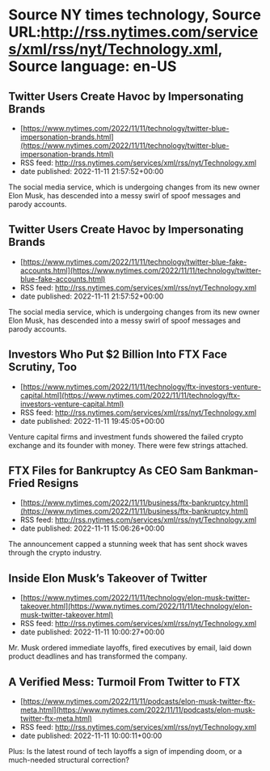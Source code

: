 # Source NY times technology, Source URL:http://rss.nytimes.com/services/xml/rss/nyt/Technology.xml, Source language: en-US

## Twitter Users Create Havoc by Impersonating Brands
 - [https://www.nytimes.com/2022/11/11/technology/twitter-blue-impersonation-brands.html](https://www.nytimes.com/2022/11/11/technology/twitter-blue-impersonation-brands.html)
 - RSS feed: http://rss.nytimes.com/services/xml/rss/nyt/Technology.xml
 - date published: 2022-11-11 21:57:52+00:00

The social media service, which is undergoing changes from its new owner Elon Musk, has descended into a messy swirl of spoof messages and parody accounts.

## Twitter Users Create Havoc by Impersonating Brands
 - [https://www.nytimes.com/2022/11/11/technology/twitter-blue-fake-accounts.html](https://www.nytimes.com/2022/11/11/technology/twitter-blue-fake-accounts.html)
 - RSS feed: http://rss.nytimes.com/services/xml/rss/nyt/Technology.xml
 - date published: 2022-11-11 21:57:52+00:00

The social media service, which is undergoing changes from its new owner Elon Musk, has descended into a messy swirl of spoof messages and parody accounts.

## Investors Who Put $2 Billion Into FTX Face Scrutiny, Too
 - [https://www.nytimes.com/2022/11/11/technology/ftx-investors-venture-capital.html](https://www.nytimes.com/2022/11/11/technology/ftx-investors-venture-capital.html)
 - RSS feed: http://rss.nytimes.com/services/xml/rss/nyt/Technology.xml
 - date published: 2022-11-11 19:45:05+00:00

Venture capital firms and investment funds showered the failed crypto exchange and its founder with money. There were few strings attached.

## FTX Files for Bankruptcy As CEO Sam Bankman-Fried Resigns
 - [https://www.nytimes.com/2022/11/11/business/ftx-bankruptcy.html](https://www.nytimes.com/2022/11/11/business/ftx-bankruptcy.html)
 - RSS feed: http://rss.nytimes.com/services/xml/rss/nyt/Technology.xml
 - date published: 2022-11-11 15:06:26+00:00

The announcement capped a stunning week that has sent shock waves through the crypto industry.

## Inside Elon Musk’s Takeover of Twitter
 - [https://www.nytimes.com/2022/11/11/technology/elon-musk-twitter-takeover.html](https://www.nytimes.com/2022/11/11/technology/elon-musk-twitter-takeover.html)
 - RSS feed: http://rss.nytimes.com/services/xml/rss/nyt/Technology.xml
 - date published: 2022-11-11 10:00:27+00:00

Mr. Musk ordered immediate layoffs, fired executives by email, laid down product deadlines and has transformed the company.

## A Verified Mess: Turmoil From Twitter to FTX
 - [https://www.nytimes.com/2022/11/11/podcasts/elon-musk-twitter-ftx-meta.html](https://www.nytimes.com/2022/11/11/podcasts/elon-musk-twitter-ftx-meta.html)
 - RSS feed: http://rss.nytimes.com/services/xml/rss/nyt/Technology.xml
 - date published: 2022-11-11 10:00:11+00:00

Plus: Is the latest round of tech layoffs a sign of impending doom, or a much-needed structural correction?
